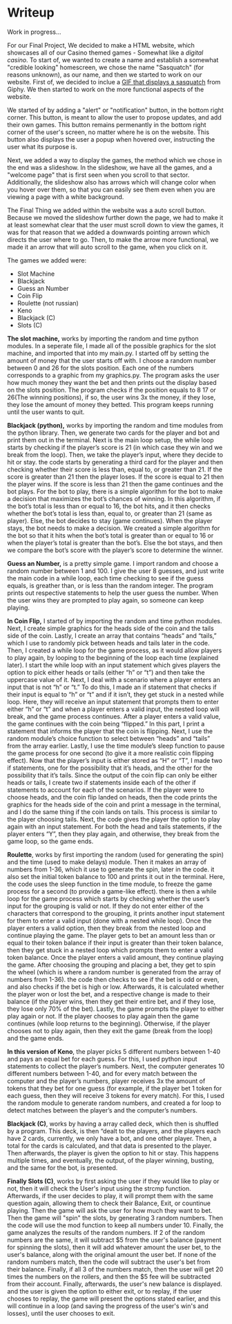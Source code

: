 
# Writeup

Work in progress...

   For our Final Project, We decided to make a HTML website, which showcases all of our Casino themed games - Somewhat like a _digital casino_.
To start of, we wanted to create a name and establish a somewhat "credible looking" homescreen, we chose the name "Sasquatch" (for reasons unknown), as our name, and then we started to work on our website. First of, we decided to inclue a [GIF that displays a sasquatch](https://giphy.com/gifs/gjHuIwidiRcjemb1GH) from Giphy. We then started to work on the more functional aspects of the website. 

   We started of by adding a "alert" or "notification" button, in the bottom right corner. This button, is meant to allow the user to propose updates, and add their own games. This button remains permenantly in the bottom right corner of the user's screen, no matter where he is on the website. This button also displays the user a popup when hovered over, instructing the user what its purpose is.

   Next, we added a way to display the games, the method which we chose in the end was a slideshow. In the slideshow, we have all the games, and a "welcome page" that is first seen when you scroll to that sector. Additionally, the slideshow also has arrows which will change color when you hover over them, so that you can easily see them even when you are viewing a page with a white background.
   
   The Final Thing we added within the website was a auto scroll button. Because we moved the slideshow further down the page, we had to make it at least somewhat clear that the user must scroll down to view the games, it was for that reason that we added a downwards pointing arrown which directs the user where to go. Then, to make the arrow more functional, we made it an arrow that will auto scroll to the game, when you click on it.
   
The games we added were:
-  Slot Machine
- Blackjack
- Guess an Number
- Coin Flip
- Roulette (not russian)
- Keno
- Blackjack (C)
- Slots (C)  

**The slot machine,** works by importing the random and time python modules. In a seperate file, I made all of the possible graphics for the slot machine, and imported that into my main.py. I started off by setting the amount of money that the user starts off with. I choose a random number between 0 and 26 for the slots position. Each one of the numbers corresponds to a graphic from my graphics.py. The program asks the user how much money they want the bet and then prints out the display based on the slots position. The program checks if the position equals to 8 17 or 26(The winning positions), if so, the user wins 3x the money, if they lose, they lose the amount of money they betted. This program keeps running until the user wants to quit.

**Blackjack (python),** works by importing the random and time modules from the python library. Then, we generate two cards for the player and bot and print them out in the terminal. Next is the main loop setup, the while loop starts by checking if the player’s score is 21 (in which case they win and we break from the loop). Then, we take the player’s input, where they decide to hit or stay. the code starts by generating a third card for the player and then checking whether their score is less than, equal to, or greater than 21. If the score is greater than 21 then the player loses. If the score is equal to 21 then the player wins. If the score is less than 21 then the game continues and the bot plays. For the bot to play, there is a simple algorithm for the bot to make a decision that maximizes the bot’s chances of winning. In this algorithm, if the bot’s total is less than or equal to 16, the bot hits, and it then checks whether the bot’s total is less than, equal to, or greater than 21 (same as player). Else, the bot decides to stay (game continues). When the player stays, the bot needs to make a decision. We created a simple algorithm for the bot so that it hits when the bot’s total is greater than or equal to 16 or when the player’s total is greater than the bot’s. Else the bot stays, and then we compare the bot’s score with the player’s score to determine the winner.

**Guess an Number,** is a pretty simple game. I import random and choose a random number between 1 and 100. I give the user 8 guesses, and just write the main code in a while loop, each time checking to see if the guess equals, is greather than, or is less than the random integer. The program prints out respective statements to help the user guess the number. When the user wins they are prompted to play again, so someone can keep playing.

**In Coin Flip,** I started of by importing the random and time python modules. Next, I create simple graphics for the heads side of the coin and the tails side of the coin. Lastly, I create an array that contains “heads” and “tails,” which I use to randomly pick between heads and tails later in the code. Then, I created a while loop for the game process, as it would allow players to play again, by looping to the beginning of the loop each time (explained later). I start the while loop with an input statement which gives players the option to pick either heads or tails (either “h” or “t”) and then take the uppercase value of it. Next, I deal with a scenario where a player enters an input that is not “h” or “t.” To do this, I made an if statement that checks if their input is equal to “h” or “t” and if it isn’t, they get stuck in a nested while loop. Here, they will receive an input statement that prompts them to enter either “h” or “t” and when a player enters a valid input, the nested loop will break, and the game process continues. After a player enters a valid value, the game continues with the coin being “flipped.” In this part, I print a statement that informs the player that the coin is flipping. Next, I use the random module’s choice function to select between “heads” and “tails” from the array earlier. Lastly, I use the time module’s sleep function to pause the game process for one second (to give it a more realistic coin flipping effect). Now that the player’s input is either stored as “H” or “T”, I made two if statements, one for the possibility that it’s heads, and the other for the possibility that it’s tails. Since the output of the coin flip can only be either heads or tails, I create two if statements inside each of the other if statements to account for each of the scenarios. If the player were to choose heads, and the coin flip landed on heads, then the code prints the graphics for the heads side of the coin and print a message in the terminal, and I do the same thing if the coin lands on tails. This process is similar to the player choosing tails. Next, the code gives the player the option to play again with an input statement. For both the head and tails statements, if the player enters “Y”, then they play again, and otherwise, they break from the game loop, so the game ends.


**Roulette**, works by first importing the random (used for generating the spin) and the time (used to make delays) module. Then it makes an array of numbers from 1-36, which it use to generate the spin, later in the code. it also set the initial token balance to 100 and prints it out in the terminal. Here, the code uses the sleep function in the time module, to freeze the game process for a second (to provide a game-like effect). there is then a while loop for the game process which starts by checking whether the user’s input for the grouping is valid or not. If they do not enter either of the characters that correspond to the grouping, it prints another input statement for them to enter a valid input (done with a nested while loop). Once the player enters a valid option, then they break from the nested loop and continue playing the game. The player gets to bet an amount less than or equal to their token balance if their input is greater than their token balance, then they get stuck in a nested loop which prompts them to enter a valid token balance. Once the player enters a valid amount, they continue playing the game. After choosing the grouping and placing a bet, they get to spin the wheel (which is where a random number is generated from the array of numbers from 1-36). the code then checks to see if the bet is odd or even, and also checks if the bet is high or low. Afterwards, it is calculated whether the player won or lost the bet, and a respective change is made to their balance (if the player wins, then they get their entire bet, and if they lose, they lose only 70% of the bet). Lastly, the game prompts the player to either play again or not. If the player chooses to play again then the game continues (while loop returns to the beginning). Otherwise, if the player chooses not to play again, then they exit the game (break from the loop) and the game ends.

**In this version of Keno**, the player picks 5 different numbers between 1-40 and pays an equal bet for each guess. For this, I used python input statements to collect the player’s numbers. Next, the computer generates 10 different numbers between 1-40, and for every match between the computer and the player’s numbers, player receives 3x the amount of tokens that they bet for one guess (for example, if the player bet 1 token for each guess, then they will receive 3 tokens for every match). For this, I used the random module to generate random numbers, and created a for loop to detect matches between the player’s and the computer’s numbers.

**Blackjack (C)**, works by having a array called deck, which then is shuffled by a program. This deck, is then “dealt to the players, and the players each have 2 cards, currently, we only have a bot, and one other player. Then, a total for the cards is calculated, and that data is presented to the player. Then afterwards, the player is given the option to hit or stay. This happens multiple times, and eventually, the output, of the player winning, busting, and the same for the bot, is presented.

**Finally Slots (C)**, works by first asking the user if they would like to play or not, then it will check the User's input using the strcmp function. Afterwards, if the user decides to play, it will prompt them with the same question again, allowing them to check their Balance, Exit, or countinue playing. Then the game will ask the user for how much they want to bet. Then the game will "spin" the slots, by generating 3 random numbers. Then the code will use the mod function to keep all numbers under 10. Finally, the game analyzes the results of the random numbers. If 2 of the random numbers are the same, it will subtract $5 from the user's balance (payment for spinning the slots), then it will add whatever amount the user bet, to the user's balance, along with the original amount the user bet. If none of the random numbers match, then the code will subtract the user's bet from their balance. Finally, if all 3 of the numbers match, then the user will get 20 times the numbers on the rollers, and then the $5 fee will be subtracted from their account. Finally, afterwards, the user's new balance is displayed. and the user is given the option to either exit, or to replay, if the user chooses to replay, the game will present the options stated earlier, and this will continue in a loop (and saving the progress of the user's win's and losses), until the user chooses to exit.
